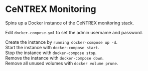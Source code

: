 # CeNTREX Monitoring
Spins up a Docker instance of the  CeNTREX monitoring stack.

Edit `docker-compose.yml` to set the admin username and password.

Create the instance by `running docker-compose up -d`.  
Start the instance with `docker-compose start`.  
Stop the instance with `docker-compose stop`.  
Remove the instance with `docker-compose down`.  
Remove all unused volumes with `docker volume prune`.
